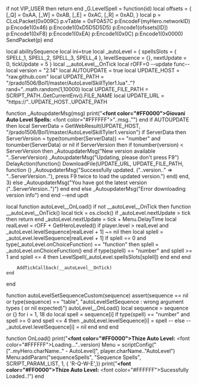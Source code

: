 if not VIP_USER then return end
_G.LevelSpell = function(id)
	local offsets = {
		[_Q] = 0xAA,
		[_W] = 0xAB,
		[_E] = 0xAC,
		[_R] = 0xAD,
	}
	local p = CLoLPacket(0x009C)
	p.vTable = 0xF0A57C
	p:EncodeF(myHero.networkID)
	p:Encode1(0x46)
	p:Encode1(0xD5D5D5D5)
	p:Encode1(ofssets[ID])
	p:Encode1(0xF8)
	p:Encode1(0xEA)
	p:Encode1(0x0C)
	p:Encode1(0x0000)
	SendPacket(p)
end

local abilitySequence
local ini=true
local _autoLevel = { spellsSlots = { SPELL_1, SPELL_2, SPELL_3, SPELL_4 }, levelSequence = {}, nextUpdate = 0, tickUpdate = 5 }
local __autoLevel__OnTick
local rOFF=0
--update func--
local version = "2.14"
local AUTOUPDATE = true
local UPDATE_HOST = "raw.github.com"
local UPDATE_PATH = "/prado1506/Bol1/master/AutoLevelSkillTyler1.lua".."?rand="..math.random(1,10000)
local UPDATE_FILE_PATH = SCRIPT_PATH..GetCurrentEnv().FILE_NAME
local UPDATE_URL = "https://"..UPDATE_HOST..UPDATE_PATH

function _AutoupdaterMsg(msg) print("<b><font color=\"#FF0000\">Giovani Auto Level Spells:</font></b> <font color=\"#FFFFFF\">"..msg.."</font>") end
if AUTOUPDATE then
	local ServerData = GetWebResult(UPDATE_HOST, "/prado1506/Bol1/master/AutoLevelSkillTyler1.version")
	if ServerData then
		ServerVersion = type(tonumber(ServerData)) == "number" and tonumber(ServerData) or nil
		if ServerVersion then
			if tonumber(version) < ServerVersion then
				_AutoupdaterMsg("New version available "..ServerVersion)
				_AutoupdaterMsg("Updating, please don't press F9")
				DelayAction(function() DownloadFile(UPDATE_URL, UPDATE_FILE_PATH, function () _AutoupdaterMsg("Successfully updated. ("..version.." => "..ServerVersion.."), press F9 twice to load the updated version.") end) end, 3)
			else
				_AutoupdaterMsg("You have got the latest version ("..ServerVersion..")")
			end
		end
	else
		_AutoupdaterMsg("Error downloading version info")
	end
end
--end updt

local function autoLevel__OnLoad()
    if not __autoLevel__OnTick then
        function __autoLevel__OnTick()
            local tick = os.clock()
            if _autoLevel.nextUpdate > tick then return end
            _autoLevel.nextUpdate = tick + Menu.DelayTime
            local realLevel = rOFF + GetHeroLeveled()
            if player.level > realLevel and _autoLevel.levelSequence[realLevel + 1] ~= nil then
                local splell = _autoLevel.levelSequence[realLevel + 1]
                if splell == 0 and type(_autoLevel.onChoiceFunction) == "function" then splell = _autoLevel.onChoiceFunction() end
                if type(splell) == "number" and splell >= 1 and splell <= 4 then LevelSpell(_autoLevel.spellsSlots[splell]) end
            end
        end

        AddTickCallback(__autoLevel__OnTick)
    end
end

function autoLevelSetSequenceCustom(sequence)
    assert(sequence == nil or type(sequence) == "table", "autoLevelSetSequence : wrong argument types (<table> or nil expected)")
    autoLevel__OnLoad()
    local sequence = sequence or {}
    for i = 1, 18 do
        local spell = sequence[i]
        if type(spell) == "number" and spell >= 0 and spell <= 4 then
            _autoLevel.levelSequence[i] = spell
       -- else
     --       _autoLevel.levelSequence[i] = nil
        end
    end
end

function OnLoad()
	print("<b><font color=\"#FF0000\">Thize Auto Level:</font></b> <font color=\"#FFFFFF\">Loading...</font>"..version)
	Menu = scriptConfig("["..myHero.charName.." - AutoLevel]", player.charName.."AutoLevel")
	Menu:addParam("sequenceSpells", "Sequence Spells", SCRIPT_PARAM_LIST, 1, { 'R-Q-W-E',})
	print("<b><font color=\"#FF0000\">Thize Auto Level:</font></b> <font color=\"#FFFFFF\">Sucessfully Loaded..!</font>")
end
